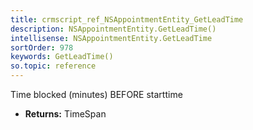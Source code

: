 ```yaml
---
title: crmscript_ref_NSAppointmentEntity_GetLeadTime
description: NSAppointmentEntity.GetLeadTime()
intellisense: NSAppointmentEntity.GetLeadTime
sortOrder: 978
keywords: GetLeadTime()
so.topic: reference
---
```



Time blocked (minutes) BEFORE starttime



* **Returns:** TimeSpan


